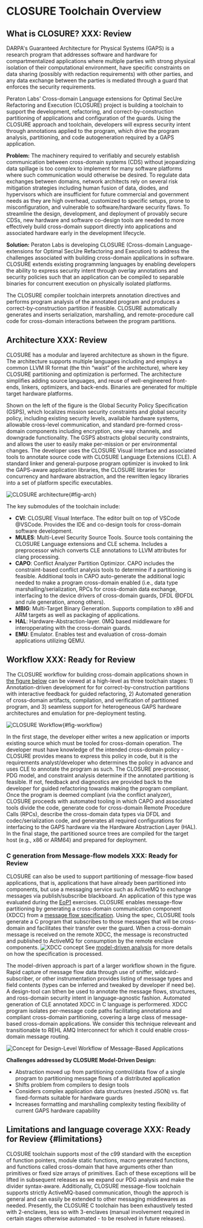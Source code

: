 # CLOSURE Toolchain Overview

## What is CLOSURE? **XXX: Review**

DARPA's Guaranteed Architecture for Physical Systems (GAPS) is a research program 
that addresses software and hardware for compartmentalized applications where
multiple parties with strong physical isolation of their computational
environment, have specific constraints on data sharing (possibly with redaction
requirements) with other parties, and any data exchange between the parties is
mediated through a guard that enforces the security requirements.

Peraton Labs' Cross-domain Language extensions for Optimal SecUre Refactoring
and Execution (CLOSURE) project is building a toolchain to support the
development, refactoring, and correct-by-construction partitioning of
applications and configuration of the guards. Using the CLOSURE approach and
toolchain, developers will express security intent through annotations applied
to the program, which drive the program analysis, partitioning, and code
autogeneration required by a GAPS application.

**Problem:** The machinery required to verifiably and securely establish
communication between cross-domain systems (CDS) without jeopardizing data
spillage is too complex to implement for many software platforms where such
communication would otherwise be desired. To regulate data exchanges between
domains, network architects rely on several risk mitigation strategies
including human fusion of data, diodes, and hypervisors which are insufficient
for future commercial and government needs as they are high overhead,
customized to specific setups, prone to misconfiguration, and vulnerable to
software/hardware security flaws. To streamline the design, development, and
deployment of provably secure CDSs, new hardware and software co-design tools
are needed to more effectively build cross-domain support directly into
applications and associated hardware early in the development lifecycle.

**Solution:** Peraton Labs is developing CLOSURE (Cross-domain
Language-extensions for Optimal SecUre Refactoring and Execution) to address
the challenges associated with building cross-domain applications in software.
CLOSURE extends existing programming languages by enabling developers the
ability to express security intent through overlay annotations and security
policies such that an application can be compiled to separable binaries for
concurrent execution on physically isolated platforms.

The CLOSURE compiler toolchain interprets annotation directives and performs
program analysis of the annotated program and produces a correct-by-construction 
partition if feasible. CLOSURE automatically generates and inserts serialization,
marshalling, and remote-procedure call code for cross-domain interactions
between the program partitions.

## Architecture **XXX: Review**
CLOSURE has a modular and layered architecture as shown in the figure. The architecture supports multiple languages including and employs a common LLVM IR format (the thin “waist” of the architecture), where key CLOSURE partitioning and optimization is performed. The architecture simplifies adding source languages, and reuse of well-engineered front-ends, linkers, optimizers, and back-ends. Binaries are generated for multiple target hardware platforms. 

Shown on the left of the figure is the Global Security Policy Specification (GSPS), which localizes mission security constraints and global security policy, including existing security levels, available hardware systems, allowable cross-level communication, and standard pre-formed cross-domain components including encryption, one-way channels, and downgrade functionality. The GSPS abstracts global security constraints, and allows the user to easily make per-mission or per environmental changes.  The developer uses the CLOSURE Visual Interface and associated tools to annotate source code with CLOSURE Language Extensions (CLE).  A standard linker and general-purpose program optimizer is invoked to link the GAPS-aware application libraries, the CLOSURE libraries for concurrency and hardware abstraction, and the rewritten legacy libraries into a set of platform specific executables. 

![CLOSURE architecture](docs/C/images/arch.png){#fig-arch}

The key submodules of the toolchain include:

- **CVI**: CLOSURE Visual Interface. The editor built on top of VSCode @VSCode. Provides the IDE and co-design tools for cross-domain software development.
- **MULES**: Multi-Level Security Source Tools. Source tools containing the CLOSURE Language extensions and CLE schema. Includes a preprocessor which converts CLE annotations to LLVM attributes for clang processing.
- **CAPO**: Conflict Analyzer Partition Optimizor. CAPO includes the constraint-based conflict analysis tools to determine if a partitioning is feasible. Additional tools in CAPO auto-generate the additional logic needed to make a program cross-domain enabled (i.e., data type marshalling/serialization, RPCs for cross-domain data exchange, interfacing to the device drivers of cross-domain guards, DFDL @DFDL and rule generation, among others).
- **MBIG**: Multi-Target Binary Generation. Supports compilation to x86 and ARM targets as well as packaging of applications.
- **HAL**: Hardware-Abstraction-layer. 0MQ based middleware for interopperating with the cross-domain guards.
- **EMU**: Emulator. Enables test and evaluation of cross-domain applications utilizing QEMU.


## Workflow **XXX: Ready for Review**
The CLOSURE workflow for building cross-domain applications shown in [the figure below](#fig-workflow) can be viewed at a high-level as three toolchain stages: 1) Annotation-driven development for for correct-by-construction partitions with interactive feedback for guided refactoring, 2) Automated generation of ​cross-domain artifacts, compilation, and verification of partitioned program, and 3) seamless support for heterogeneous GAPS hardware architectures and emulation for pre-deployment testing​​.

![CLOSURE Workflow](docs/C/images/workflow.png){#fig-workflow}

In the first stage, the developer either writes a new application or imports existing source which must be tooled for cross-domain operation. The developer must have knowledge of the intended cross-domain policy - CLOSURE provides means to express this policy in code, but it is the requirements analyst/developer who determines the policy in advance and uses CLE to annotate the program as such. The CLOSURE pre-processor, PDG model, and constraint analysis determine if the annotated partitiong is feasible. If not, feedback and diagnostics are provided back to the developer for guided refactoring towards making the program compliant. Once the program is deemed compliant (via the conflict analyzer), CLOSURE proceeds with automated tooling in which CAPO and associated tools divide the code, generate code for cross-domain Remote Procedure Calls (RPCs), describe the cross-domain data types via DFDL and codec/serialization code, and generates all required configurations for interfacing to the GAPS hardware via the Hardware Abstraction Layer (HAL). In the final stage, the partitioned source trees are compiled for the target host (e.g., x86 or ARM64) and prepared for deployment. 

### C generation from Message-flow models **XXX: Ready for Review**
CLOSURE can also be used to support partitioning of message-flow based applications, that is, applications that have already been partitioned into components, but use a messaging service such as ActiveMQ to exchange messages via publish/subscribe blackboard. An application of this type was evaluated during the [EoP1](#eop1) exercises. CLOSURE enables message-flow partitioning by generating a cross-domain communication component (XDCC) from a [message flow specification](https://github.com/gaps-closure/build/blob/develop/apps/eop1/case1/design/design_spec.json). Using the spec, CLOSURE tools generate a C program that subscribes to those messages that will be cross-domain and facilitates their transfer over the guard. When a cross-domain message is received on the remote XDCC, the message is reconstructed and published to ActiveMQ for consumption by the remote enclave components. 
![XDCC concept](docs/C/images/xdcc.png) See [model-driven analysis](#modeldriven) for more details on how the specification is processed.

The model-driven approach is part of a larger workflow shown in the figure. Rapid capture of message flow data through use of sniffer, wildcard-subscriber, or other instrumentation provides listing of message types and field contents (types can be inferred and tweaked by developer if need be). A design-tool can bthen be used to annotate the message flows, structures, and ross-domain security intent in language-agnostic fashion. Automated generation of CLE annotated XDCC in C language is performered. XDCC program isolates per-message code paths facilitating annotationa and compliant cross-domain partitioning, covering a large class of message-based cross-domain applications. We consider this technique releveant and transitionable to REHL AMQ Interconnect for which it could enable cross-domain message routing.

![Concept for Design-Level Workflow of Message-Based Applications](docs/C/images/modelworkflow.png) 

**Challenges addressed by CLOSURE Model-Driven Design:**

- Abstraction moved up from partitioning control/data flow of a single program to partitioning message flows of a distributed application​
- Shifts problem from compilers to design tools​
- Considers complex application data structures (nested JSON) vs. flat fixed-formats suitable for hardware guards​
- Increases formatting and marshalling complexity testing flexibility of current GAPS hardware capability​

## Limitations and language coverage **XXX: Ready for Review** {#limitations} 
CLOSURE toolchain supports most of the c99 standard with the exception of function pointers, module static functions, macro generated functions, and functions called cross-domain that have arguments other than primitives or fixed size arrays of primitives. Each of these exceptions will be lifted in subsequent releases as we expand our PDG analysis and make the divider syntax-aware. Additionally, CLOSURE  message-flow toolchain supports strictly ActiveMQ-based communication, though the approch is general and can easily be extended to other messaging middlewares as needed. Presently, the CLOSURE C toolchain has been exhaustively tested with 2-enclaves, less so with 3-enclaves (manual involvement required in certain stages otherwise automated - to be resolved in future releases).
